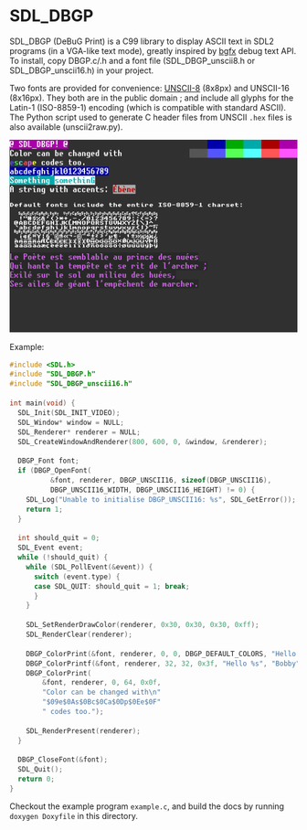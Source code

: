 # SDL_DBGP

SDL_DBGP (DeBuG Print) is a C99 library to display ASCII text in SDL2 programs (in a VGA-like text mode), greatly inspired by [bgfx](https://github.com/bkaradzic/bgfx) debug text API. To install, copy DBGP.c/.h and a font file (SDL_DBGP_unscii8.h or SDL_DBGP_unscii16.h) in your project.

Two fonts are provided for convenience: [UNSCII-8](https://github.com/viznut/unscii) (8x8px) and UNSCII-16 (8x16px). They both are in the public domain ; and include all glyphs for the Latin-1 (ISO-8859-1) encoding (which is compatible with standard ASCII). The Python script used to generate C header files from UNSCII `.hex` files is also available (unscii2raw.py).

![screenshot](screenshot.png)

Example:

```c
#include <SDL.h>
#include "SDL_DBGP.h"
#include "SDL_DBGP_unscii16.h"

int main(void) {
  SDL_Init(SDL_INIT_VIDEO);
  SDL_Window* window = NULL;
  SDL_Renderer* renderer = NULL;
  SDL_CreateWindowAndRenderer(800, 600, 0, &window, &renderer);

  DBGP_Font font;
  if (DBGP_OpenFont(
          &font, renderer, DBGP_UNSCII16, sizeof(DBGP_UNSCII16),
          DBGP_UNSCII16_WIDTH, DBGP_UNSCII16_HEIGHT) != 0) {
    SDL_Log("Unable to initialise DBGP_UNSCII16: %s", SDL_GetError());
    return 1;
  }

  int should_quit = 0;
  SDL_Event event;
  while (!should_quit) {
    while (SDL_PollEvent(&event)) {
      switch (event.type) {
      case SDL_QUIT: should_quit = 1; break;
      }
    }

    SDL_SetRenderDrawColor(renderer, 0x30, 0x30, 0x30, 0xff);
    SDL_RenderClear(renderer);

    DBGP_ColorPrint(&font, renderer, 0, 0, DBGP_DEFAULT_COLORS, "Hello world!");
    DBGP_ColorPrintf(&font, renderer, 32, 32, 0x3f, "Hello %s", "Bobby");
    DBGP_ColorPrint(
        &font, renderer, 0, 64, 0x0f,
        "Color can be changed with\n"
        "$09e$0As$0Bc$0Ca$0Dp$0Ee$0F"
        " codes too.");

    SDL_RenderPresent(renderer);
  }

  DBGP_CloseFont(&font);
  SDL_Quit();
  return 0;
}
```

Checkout the example program `example.c`, and build the docs by running `doxygen Doxyfile` in this directory.
